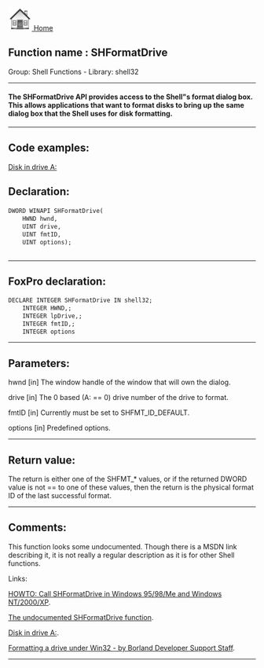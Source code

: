 [<img src="../../images/home.png"> Home ](https://github.com/VFPX/Win32API)  

## Function name : SHFormatDrive
Group: Shell Functions - Library: shell32    
***  


#### The SHFormatDrive API provides access to the Shell"s format dialog box. This allows applications that want to format disks to bring up the same dialog box that the Shell uses for disk formatting.

***  


## Code examples:
[Disk in drive A:](../../samples/sample_319.md)  

## Declaration:
```foxpro  
DWORD WINAPI SHFormatDrive(
	HWND hwnd,
	UINT drive,
	UINT fmtID,
	UINT options);
  
```  
***  


## FoxPro declaration:
```foxpro  
DECLARE INTEGER SHFormatDrive IN shell32;
	INTEGER HWND,;
	INTEGER lpDrive,;
	INTEGER fmtID,;
	INTEGER options  
```  
***  


## Parameters:
hwnd
[in] The window handle of the window that will own the dialog.

drive
[in] The 0 based (A: == 0) drive number of the drive to format.

fmtID
[in] Currently must be set to SHFMT_ID_DEFAULT.

options
[in] Predefined options.
  
***  


## Return value:
The return is either one of the SHFMT_* values, or if the returned DWORD value is not == to one of these values, then the return is the physical format ID of the last successful format.  
***  


## Comments:
This function looks some undocumented. Though there is a MSDN link describing it, it is not really a regular description as it is for other Shell functions.  
  
Links:  
  
<a href="http://support.microsoft.com/default.aspx?scid=KB;EN-US;q173688&">HOWTO: Call SHFormatDrive in Windows 95/98/Me and Windows NT/2000/XP</a>.  
  
<a href="http://www.mvps.org/btmtz/shformat/">The undocumented SHFormatDrive function</a>.  
  
<a href="http://delphi.about.com/library/weekly/aa070699.htm">Disk in drive  A:</a>.  
  
<a href="http://community.borland.com/article/0,1410,16307,00.html">Formatting a drive under Win32 - by Borland Developer Support Staff</a>.  
  
  
***  

